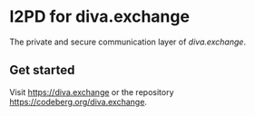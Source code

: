 # I2PD for diva.exchange
The private and secure communication layer of _diva.exchange_.

## Get started
Visit https://diva.exchange or the repository https://codeberg.org/diva.exchange.
